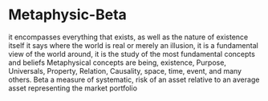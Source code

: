 # Metaphysic-Beta
it encompasses everything that exists, as well as the nature of existence itself it says where the world is real or merely an illusion, it is a fundamental view of the world around, it is the study of the most fundamental concepts and beliefs Metaphysical concepts are being, existence, Purpose, Universals, Property, Relation, Causality, space, time, event, and many others. Beta a measure of systematic, risk of an asset relative to an average asset representing the market portfolio 
